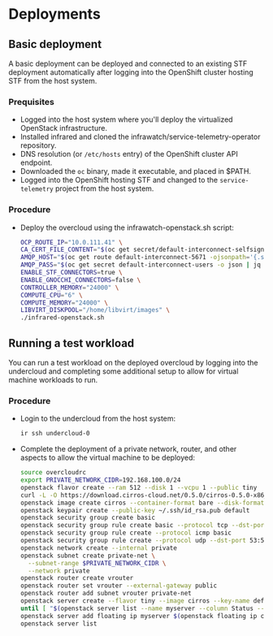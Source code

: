 # Deployments

## Basic deployment

A basic deployment can be deployed and connected to an existing STF deployment automatically after logging into the OpenShift cluster hosting STF from the host system.

### Prequisites

* Logged into the host system where you'll deploy the virtualized OpenStack infrastructure.
* Installed infrared and cloned the infrawatch/service-telemetry-operator repository.
* DNS resolution (or `/etc/hosts` entry) of the OpenShift cluster API endpoint.
* Downloaded the `oc` binary, made it executable, and placed in $PATH.
* Logged into the OpenShift hosting STF and changed to the `service-telemetry` project from the host system.

### Procedure

* Deploy the overcloud using the infrawatch-openstack.sh script:
  ```bash
  OCP_ROUTE_IP="10.0.111.41" \
  CA_CERT_FILE_CONTENT="$(oc get secret/default-interconnect-selfsigned -o jsonpath='{.data.ca\.crt}' | base64 -d)" \
  AMQP_HOST="$(oc get route default-interconnect-5671 -ojsonpath='{.spec.host}')" \
  AMQP_PASS="$(oc get secret default-interconnect-users -o json | jq -r .data.guest | base64 -d)" \
  ENABLE_STF_CONNECTORS=true \
  ENABLE_GNOCCHI_CONNECTORS=false \
  CONTROLLER_MEMORY="24000" \
  COMPUTE_CPU="6" \
  COMPUTE_MEMORY="24000" \
  LIBVIRT_DISKPOOL="/home/libvirt/images" \
  ./infrared-openstack.sh
  ```

## Running a test workload

You can run a test workload on the deployed overcloud by logging into the undercloud and completing some additional setup to allow for virtual machine workloads to run.

### Procedure

* Login to the undercloud from the host system:
  ```bash
  ir ssh undercloud-0
  ```
* Complete the deployment of a private network, router, and other aspects to allow the virtual machine to be deployed:
  ```bash
  source overcloudrc
  export PRIVATE_NETWORK_CIDR=192.168.100.0/24
  openstack flavor create --ram 512 --disk 1 --vcpu 1 --public tiny
  curl -L -O https://download.cirros-cloud.net/0.5.0/cirros-0.5.0-x86_64-disk.img
  openstack image create cirros --container-format bare --disk-format qcow2 --public --file cirros-0.5.0-x86_64-disk.img
  openstack keypair create --public-key ~/.ssh/id_rsa.pub default
  openstack security group create basic
  openstack security group rule create basic --protocol tcp --dst-port 22:22 --remote-ip 0.0.0.0/0
  openstack security group rule create --protocol icmp basic
  openstack security group rule create --protocol udp --dst-port 53:53 basic
  openstack network create --internal private
  openstack subnet create private-net \
    --subnet-range $PRIVATE_NETWORK_CIDR \
    --network private
  openstack router create vrouter
  openstack router set vrouter --external-gateway public
  openstack router add subnet vrouter private-net
  openstack server create --flavor tiny --image cirros --key-name default --security-group basic --network private myserver
  until [ "$(openstack server list --name myserver --column Status --format value)" = "ACTIVE" ]; do echo "Waiting for server to be ACTIVE..."; sleep 10; done
  openstack server add floating ip myserver $(openstack floating ip create public --format json | jq .floating_ip_address | tr -d '"')
  openstack server list
  ```
